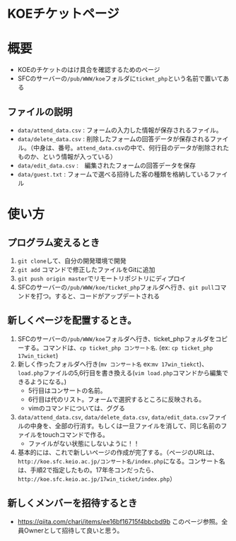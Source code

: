 # KOEチケットページ

# 概要

* KOEのチケットのはけ具合を確認するためのページ
* SFCのサーバーの`/pub/WWW/koe`フォルダに`ticket_php`という名前で置いてある

## ファイルの説明

* `data/attend_data.csv` : フォームの入力した情報が保存されるファイル。
* `data/delete_data.csv` : 削除したフォームの回答データが保存されるファイル。（中身は、番号。`attend_data.csv`の中で、何行目のデータが削除されたものか、という情報が入っている）
* `data/edit_data.csv` :　編集されたフォームの回答データを保存
* `data/guest.txt` : フォームで選べる招待した客の種類を格納しているファイル

# 使い方

## プログラム変えるとき
1. `git clone`して、自分の開発環境で開発
2. `git add` コマンドで修正したファイルをGitに追加
3. `git push origin master`でリモートリポジトリにディプロイ
4. SFCのサーバーの`/pub/WWW/koe/ticket_php`フォルダへ行き、`git pull`コマンドを打つ。すると、コードがアップデートされる

## 新しくページを配置するとき。
1. SFCのサーバーの`/pub/WWW/koe`フォルダへ行き、ticket_phpフォルダをコピーする。コマンドは、`cp ticket_php コンサート名`. (ex: `cp ticket_php 17win_ticket`)
2. 新しく作ったフォルダへ行き(`mv コンサート名` ex:`mv 17win_tiekct`)、`load.php`ファイルの5,6行目を書き換える(`vim load.php`コマンドから編集できるようになる。)
    - 5行目はコンサートの名前。
    - 6行目は代のリスト。フォームで選択するところに反映される。
    - vimのコマンドについては、ググる
3. `data/attend_data.csv`, `data/delete_data.csv`, `data/edit_data.csv`ファイルの中身を、全部の行消す。もしくは一旦ファイルを消して、同じ名前のファイルをtouchコマンドで作る。
    - ファイルがない状態にしないように！！
4. 基本的には、これで新しいページの作成が完了する。（ページのURLは、`http://koe.sfc.keio.ac.jp/コンサート名/index.php`になる。コンサート名は、手順2で指定したもの。17年冬コンだったら、`http://koe.sfc.keio.ac.jp/17win_ticket/index.php`）

## 新しくメンバーを招待するとき
- https://qiita.com/chari/items/ee16bf16715f4bbcbd9b このページ参照。全員Ownerとして招待して良いと思う。

